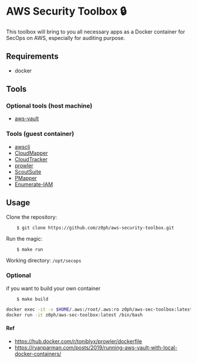 # AWS Security Toolbox :lock:

This toolbox will bring to you all necessary apps as a Docker container for SecOps on AWS, especially for auditing purpose.

## Requirements

- docker

## Tools

### Optional tools (host machine)

- [aws-vault](https://github.com/99designs/aws-vault)

### Tools (guest container)

- [awscli](https://aws.amazon.com/cli/)
- [CloudMapper](https://github.com/duo-labs/cloudmapper)
- [CloudTracker](https://github.com/duo-labs/cloudtracker)
- [prowler](https://github.com/toniblyx/prowler)
- [ScoutSuite](https://github.com/nccgroup/ScoutSuite)
- [PMapper](https://github.com/nccgroup/PMapper)
- [Enumerate-IAM](https://github.com/andresriancho/enumerate-iam)

## Usage

Clone the repository:

        $ git clone https://github.com/z0ph/aws-security-toolbox.git

Run the magic:

        $ make run

Working directory: `/opt/secops`

### Optional

if you want to build your own container

        $ make build

```bash
docker exec -it -v $HOME/.aws:/root/.aws:ro z0ph/aws-sec-toolbox:latest bash
docker run -it z0ph/aws-sec-toolbox:latest /bin/bash
```

#### Ref
- https://hub.docker.com/r/toniblyx/prowler/dockerfile
- https://ryanparman.com/posts/2019/running-aws-vault-with-local-docker-containers/